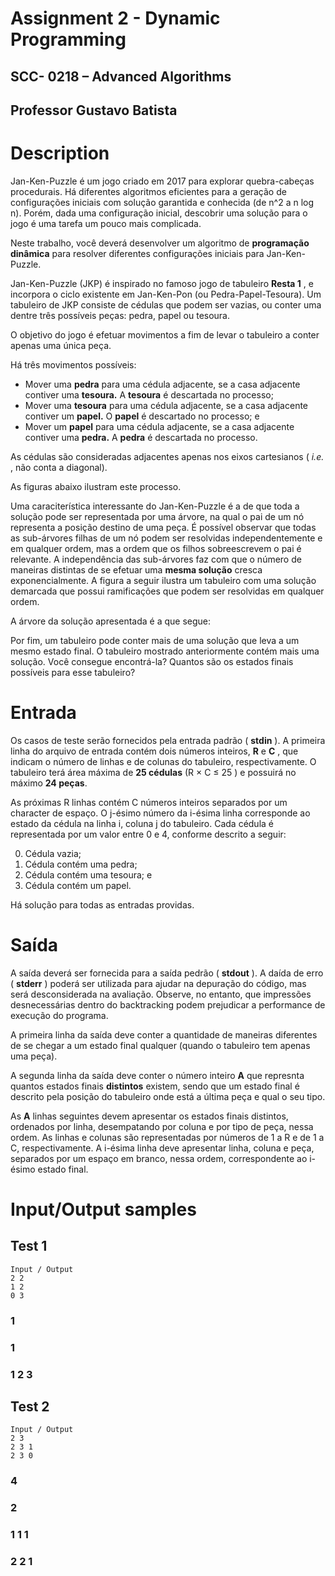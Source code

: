 # Assignment 2 - Dynamic Programming

## SCC- 0218 – Advanced Algorithms

## Professor Gustavo Batista

# Description

Jan-Ken-Puzzle é um jogo criado em 2017 para explorar quebra-cabeças procedurais. Há diferentes
algoritmos eficientes para a geração de configurações iniciais com solução garantida e conhecida (de n^2 a
n log n). Porém, dada uma configuração inicial, descobrir uma solução para o jogo é uma tarefa um pouco
mais complicada.

Neste trabalho, você deverá desenvolver um algoritmo de **programação dinâmica** para resolver
diferentes configurações iniciais para Jan-Ken-Puzzle.

Jan-Ken-Puzzle (JKP) é inspirado no famoso jogo de tabuleiro **Resta 1** , e incorpora o ciclo existente em
Jan-Ken-Pon (ou Pedra-Papel-Tesoura). Um tabuleiro de JKP consiste de cédulas que podem ser vazias, ou
conter uma dentre três possíveis peças: pedra, papel ou tesoura.

O objetivo do jogo é efetuar movimentos a fim de levar o tabuleiro a conter apenas uma única peça.

Há três movimentos possíveis:

- Mover uma **pedra** para uma cédula adjacente, se a casa adjacente contiver uma **tesoura.** A
    **tesoura** é descartada no processo;
- Mover uma **tesoura** para uma cédula adjacente, se a casa adjacente contiver um **papel.** O **papel**
    é descartado no processo; e
- Mover um **papel** para uma cédula adjacente, se a casa adjacente contiver uma **pedra.** A **pedra** é
    descartada no processo.

As cédulas são consideradas adjacentes apenas nos eixos cartesianos ( _i.e._ , não conta a diagonal).

As figuras abaixo ilustram este processo.


Uma caraciterística interessante do Jan-Ken-Puzzle é a de que toda a solução pode ser representada por
uma árvore, na qual o pai de um nó representa a posição destino de uma peça. É possível observar que
todas as sub-árvores filhas de um nó podem ser resolvidas independentemente e em qualquer ordem,
mas a ordem que os filhos sobreescrevem o pai é relevante. A independência das sub-árvores faz com
que o número de maneiras distintas de se efetuar uma **mesma solução** cresca exponencialmente. A figura
a seguir ilustra um tabuleiro com uma solução demarcada que possui ramificações que podem ser
resolvidas em qualquer ordem.

A árvore da solução apresentada é a que segue:

Por fim, um tabuleiro pode conter mais de uma solução que leva a um mesmo estado final. O tabuleiro
mostrado anteriormente contém mais uma solução. Você consegue encontrá-la? Quantos são os estados
finais possíveis para esse tabuleiro?


# Entrada

Os casos de teste serão fornecidos pela entrada padrão ( **stdin** ). A primeira linha do arquivo de entrada
contém dois números inteiros, **R** e **C** , que indicam o número de linhas e de colunas do tabuleiro,
respectivamente. O tabuleiro terá área máxima de **25 cédulas** (R × C ≤ 25 ) e possuirá no máximo **24 peças**.

As próximas R linhas contém C números inteiros separados por um character de espaço. O j-ésimo número
da i-ésima linha corresponde ao estado da cédula na linha i, coluna j do tabuleiro. Cada cédula é
representada por um valor entre 0 e 4, conforme descrito a seguir:

0. Cédula vazia;
1. Cédula contém uma pedra;
2. Cédula contém uma tesoura; e
3. Cédula contém um papel.

Há solução para todas as entradas providas.

# Saída

A saída deverá ser fornecida para a saída pedrão ( **stdout** ). A daída de erro ( **stderr** ) poderá ser utilizada
para ajudar na depuração do código, mas será desconsiderada na avaliação. Observe, no entanto, que
impressões desnecessárias dentro do backtracking podem prejudicar a performance de execução do
programa.

A primeira linha da saída deve conter a quantidade de maneiras diferentes de se chegar a um estado final
qualquer (quando o tabuleiro tem apenas uma peça).

A segunda linha da saída deve conter o número inteiro **A** que represnta quantos estados finais **distintos**
existem, sendo que um estado final é descrito pela posição do tabuleiro onde está a última peça e qual o
seu tipo.

As **A** linhas seguintes devem apresentar os estados finais distintos, ordenados por linha, desempatando
por coluna e por tipo de peça, nessa ordem. As linhas e colunas são representadas por números de 1 a R
e de 1 a C, respectivamente. A i-ésima linha deve apresentar linha, coluna e peça, separados por um
espaço em branco, nessa ordem, correspondente ao i-ésimo estado final.


# Input/Output samples

## Test 1

```
Input / Output
2 2
1 2
0 3
```
### 1

### 1

### 1 2 3

## Test 2

```
Input / Output
2 3
2 3 1
2 3 0
```
### 4

### 2

### 1 1 1

### 2 2 1


